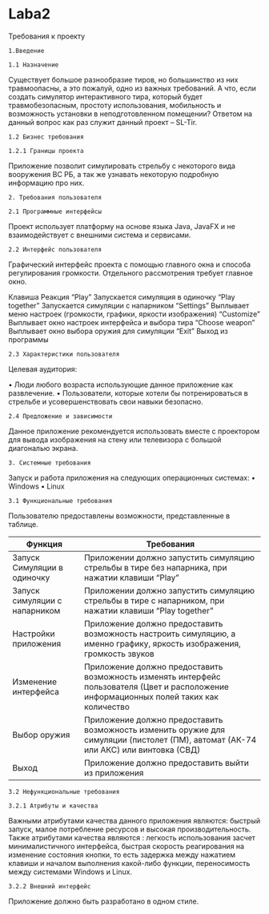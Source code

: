 # Laba2
Требования к проекту

	1.Введение

	1.1 Назначение 

Существует большое разнообразие тиров, но большинство из них травмоопасны, а это пожалуй, одно из важных требований.
А что, если создать симулятор интерактивного тира, который будет травмобезопасным, простоту использования, мобильность и возможность установки в неподготовленном помещении? Ответом на данный вопрос как раз служит данный проект – SL-Tir.

	1.2 Бизнес требования

	1.2.1 Границы проекта 
Приложение позволит симулировать стрельбу с некоторого вида вооружения ВС РБ, а так же узнавать некоторую подробную информацию про них.

	2. Требования пользователя

	2.1 Программные интерфейсы

Проект использует платформу на основе языка Java, JavaFX и не взаимодействует с внешними система и сервисами.

	2.2 Интерфейс пользователя

Графический интерфейс проекта с помощью  главного окна и способа регулирования громкости. Отдельного рассмотрения требует главное окно.

Клавиша	        Реакция
“Play”	        Запускается симуляция в одиночку
“Play together”	Запускается симуляции с напарником
“Settings”	    Выплывает меню настроек (громкости, графики, яркости изображения)
“Customize”	    Выплывает окно настроек интерфейса и выбора тира
“Choose weapon”	Выплывает окно выбора оружия для симуляции
“Exit”	        Выход из программы



	2.3 Характеристики пользователя

Целевая аудитория:

•	Люди любого возраста использующие данное приложение как развлечение.
•	Пользователи, которые хотели бы потренироваться в стрельбе и усовершенствовать свои навыки безопасно.

	2.4 Предложение и зависимости

Данное приложение рекомендуется использовать вместе с проектором для вывода изображения на стену или телевизора с большой диагональю экрана.

	3. Системные требования

Запуск и работа приложения на следующих операционных системах:
•	Windows
•	Linux

	3.1 Функциональные требования

Пользователю предоставлены возможности, представленные в таблице.

|Функция	| Требования|
---|---
|Запуск Симуляции в одиночку | Приложении должно запустить симуляцию стрельбы в тире без напарника, при нажатии клавиши “Play”|
|Запуск симуляции с напарником | Приложении должно запустить симуляцию стрельбы в тире с напарником, при нажатии клавиши “Play together” |
|Настройки приложения | Приложение должно предоставить возможность настроить симуляцию, а именно графику, яркость изображения, громкость звуков|
|Изменение интерфейса|Приложение должно предоставить возможность изменять интерфейс пользователя (Цвет и расположение информационных полей таких как количество|                      	   |патронов), а также выбор самого тира изменение места тира (поле либо помещение)|
|Выбор оружия | Приложение должно предоставить возможность изменить оружие для симуляции (пистолет (ПМ), автомат (АК-74 или АКС) или винтовка (СВД)|
|Выход | Приложение должно предоставить выйти из приложения|

	3.2 Нефункциональные требования

	3.2.1 Атрибуты и качества
	
Важными атрибутами качества данного приложения являются: быстрый запуск, малое потребление ресурсов и высокая производительность.
Также атрибутами качества являются : легкость использования засчет минималистичного интерфейса, быстрая скорость реагирования на изменение состояния кнопки, то есть задержка между нажатием клавиши и началом выполнения какой-либо функции, переносимость между системами Windows и Linux.

	3.2.2 Внешний интерфейс
	
Приложение должно быть разработано в одном стиле.


